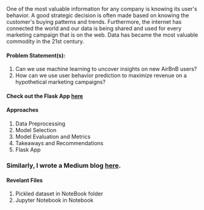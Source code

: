 One of the most valuable information for any company is knowing its user's behavior. A good strategic decision is often made based on knowing the customer's buying patterns and trends. Furthermore, the internet has connected the world and our data is being shared and used for every marketing campaign that is on the web. Data has became the most valuable commodity in the 21st century.


#### Problem Statement(s):
1. Can we use machine learning to uncover insights on new AirBnB users? 
2. How can we use user behavior prediction to maximize revenue on a hypothetical marketing campaigns?

#### Check out the Flask App [here](https://fake-airbnb-webapp.herokuapp.com/predict)

#### Approaches

1. Data Preprocessing 
2. Model Selection
3. Model Evaluation and Metrics
4. Takeaways and Recommendations
5. Flask App

### Similarly, I wrote a Medium blog [here](https://medium.com/@pbentleyou/how-to-identify-hotel-deals-using-machine-learning-b9195e6a7b7f).

#### Revelant Files
1. Pickled dataset in NoteBook folder
2. Jupyter Notebook in Notebook



